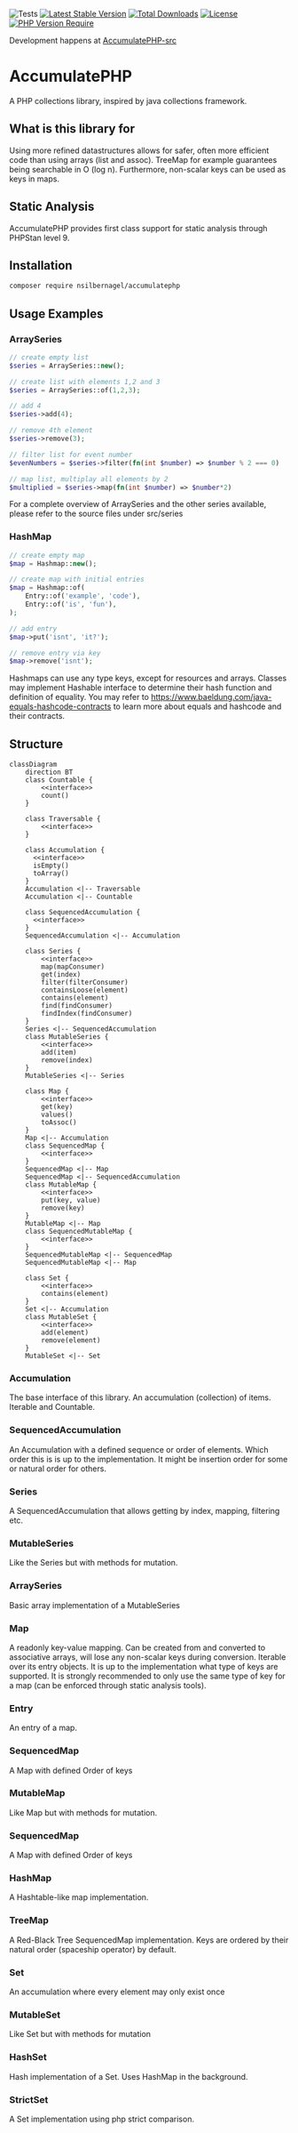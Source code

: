 ![Tests](https://github.com/N-Silbernagel/AccumulatePHP-src/actions/workflows/ci.yml/badge.svg)
[![Latest Stable Version](http://poser.pugx.org/nsilbernagel/accumulatephp/v)](https://packagist.org/packages/nsilbernagel/accumulatephp)
[![Total Downloads](http://poser.pugx.org/nsilbernagel/accumulatephp/downloads)](https://packagist.org/packages/nsilbernagel/accumulatephp)
[![License](http://poser.pugx.org/nsilbernagel/accumulatephp/license)](https://packagist.org/packages/nsilbernagel/accumulatephp)
[![PHP Version Require](http://poser.pugx.org/nsilbernagel/accumulatephp/require/php)](https://packagist.org/packages/nsilbernagel/accumulatephp)

Development happens at [AccumulatePHP-src](https://github.com/N-Silbernagel/AccumulatePHP-src)

# AccumulatePHP
A PHP collections library, inspired by java collections framework.

## What is this library for
Using more refined datastructures allows for safer, often more efficient code than using arrays (list and assoc). TreeMap for example guarantees being searchable in O (log n). Furthermore, non-scalar keys can be used as keys in maps.

## Static Analysis
AccumulatePHP provides first class support for static analysis through PHPStan level 9.

## Installation
```bash
composer require nsilbernagel/accumulatephp
```

## Usage Examples
### ArraySeries
```php
// create empty list
$series = ArraySeries::new();

// create list with elements 1,2 and 3
$series = ArraySeries::of(1,2,3);

// add 4
$series->add(4);

// remove 4th element
$series->remove(3);

// filter list for event number
$evenNumbers = $series->filter(fn(int $number) => $number % 2 === 0)

// map list, multiplay all elements by 2
$multiplied = $series->map(fn(int $number) => $number*2)
```
For a complete overview of ArraySeries and the other series available, please refer to the source files under src/series

### HashMap
```php
// create empty map
$map = Hashmap::new();

// create map with initial entries
$map = Hashmap::of(
    Entry::of('example', 'code'),
    Entry::of('is', 'fun'),
);

// add entry
$map->put('isnt', 'it?');

// remove entry via key
$map->remove('isnt');
```
Hashmaps can use any type keys, except for resources and arrays. Classes may implement Hashable interface to determine their hash function and definition of equality. You may refer to https://www.baeldung.com/java-equals-hashcode-contracts to learn more about equals and hashcode and their contracts. 
## Structure

```mermaid
classDiagram
    direction BT
    class Countable {
        <<interface>>
        count()
    }
    
    class Traversable {
        <<interface>>
    }
    
    class Accumulation {
      <<interface>>
      isEmpty()
      toArray()
    }
    Accumulation <|-- Traversable
    Accumulation <|-- Countable
    
    class SequencedAccumulation {
      <<interface>>
    }
    SequencedAccumulation <|-- Accumulation
    
    class Series {
        <<interface>>
        map(mapConsumer)
        get(index)
        filter(filterConsumer)
        containsLoose(element)
        contains(element)
        find(findConsumer)
        findIndex(findConsumer)
    }
    Series <|-- SequencedAccumulation
    class MutableSeries {
        <<interface>>
        add(item)
        remove(index)
    }
    MutableSeries <|-- Series
    
    class Map {
        <<interface>>
        get(key)
        values()
        toAssoc()
    }
    Map <|-- Accumulation
    class SequencedMap {
        <<interface>>
    }
    SequencedMap <|-- Map
    SequencedMap <|-- SequencedAccumulation
    class MutableMap {
        <<interface>>
        put(key, value)
        remove(key)
    }
    MutableMap <|-- Map
    class SequencedMutableMap {
        <<interface>>
    }
    SequencedMutableMap <|-- SequencedMap
    SequencedMutableMap <|-- Map
    
    class Set {
        <<interface>>
        contains(element)
    }
    Set <|-- Accumulation
    class MutableSet {
        <<interface>>
        add(element)
        remove(element)
    }
    MutableSet <|-- Set
```

### Accumulation
The base interface of this library. An accumulation (collection) of items. Iterable and Countable.

### SequencedAccumulation
An Accumulation with a defined sequence or order of elements. Which order this is is up to the implementation. It might be insertion order for some or natural order for others.

### Series
A SequencedAccumulation that allows getting by index, mapping, filtering etc.

### MutableSeries
Like the Series but with methods for mutation.

### ArraySeries
Basic array implementation of a MutableSeries

### Map
A readonly key-value mapping. Can be created from and converted to associative arrays, will lose any non-scalar keys during conversion. Iterable over its entry objects. It is up to the implementation what type of keys are supported. It is strongly recommended to only use the same type of key for a map (can be enforced through static analysis tools).

### Entry
An entry of a map.

### SequencedMap
A Map with defined Order of keys

### MutableMap
Like Map but with methods for mutation.

### SequencedMap
A Map with defined Order of keys

### HashMap
A Hashtable-like map implementation.

### TreeMap
A Red-Black Tree SequencedMap implementation. Keys are ordered by their natural order (spaceship operator) by default.

### Set
An accumulation where every element may only exist once

### MutableSet
Like Set but with methods for mutation

### HashSet
Hash implementation of a Set. Uses HashMap in the background.

### StrictSet
A Set implementation using php strict comparison.

